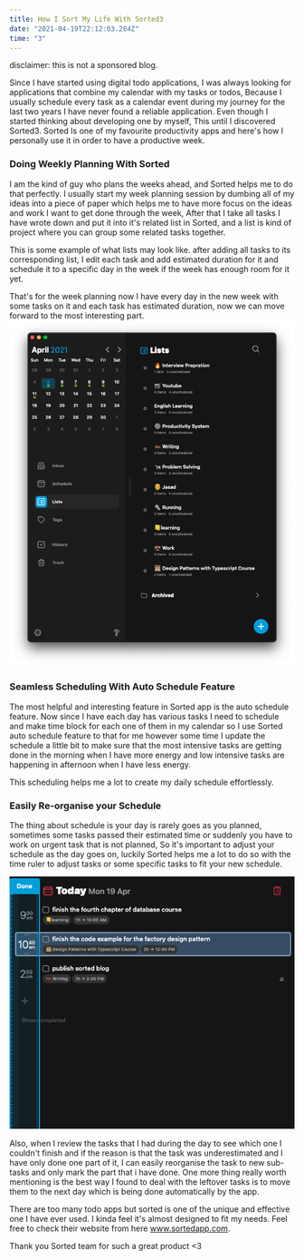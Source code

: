 ```yaml
---
title: How I Sort My Life With Sorted3
date: "2021-04-19T22:12:03.284Z"
time: "3"
---
```

disclaimer: this is not a sponsored blog.

Since I have started using digital todo applications, I was always looking for applications that combine my calendar with my tasks or todos, Because I usually schedule every task as a calendar event during my journey for the last two years I have never found a reliable application. Even though I started thinking about developing one by myself, This until I discovered Sorted3.
Sorted Is one of my favourite productivity apps and here's how I personally use it in order to have a productive week.

### Doing Weekly Planning With Sorted
I am the kind of guy who plans the weeks ahead, and Sorted helps me to do that perfectly. I usually start my week planning session by dumbing all of my ideas into a piece of paper which helps me to have more focus on the ideas and work I want to get done through the week, After that I take all tasks I have wrote down and put it into it's related list in Sorted, and a list is kind of project where you can group some related tasks together.

This is some example of what lists may look like. after adding all tasks to its corresponding list, I edit each task and add estimated duration for it and schedule it to a specific day in the week if the week has enough room for it yet.

That's for the week planning now I have every day in the new week with some tasks on it and each task has estimated duration, now we can move forward to the most interesting part.
![](lists.png)

### Seamless Scheduling With Auto Schedule Feature
The most helpful and interesting feature in Sorted app is the auto schedule feature. Now since I have each day has various tasks I need to schedule and make time block for each one of them in my calendar so I use Sorted auto schedule feature to that for me however some time I update the schedule a little bit to make sure that the most intensive tasks are getting done in the morning when I have more energy and low intensive tasks are happening in afternoon when I have less energy.

This scheduling helps me a lot to create my daily schedule effortlessly.


### Easily Re-organise your Schedule
The thing about schedule is your day is rarely goes as you planned, sometimes some tasks passed their estimated time or suddenly you have to work on urgent task that is not planned,
So it's important to adjust your schedule as the day goes on, luckily Sorted helps me a lot to do so with the time ruler to adjust tasks or some specific tasks to fit your new schedule.

![](time-ruller.png)

Also, when I review the tasks that I had during the day to see which one I couldn't finish and if the reason is that the task was underestimated and I have only done one part of it, I can easily reorganise the task to new sub-tasks and only mark the part that i have done.
One more thing really worth mentioning is the best way I found to deal with the leftover tasks is to move them to the next day which is being done automatically by the app.

There are too many todo apps but sorted is one of the unique and effective one I have ever used. I kinda feel it's almost designed to fit my needs. Feel free to check their website from here www.sortedapp.com.

Thank you Sorted team for such a great product <3
